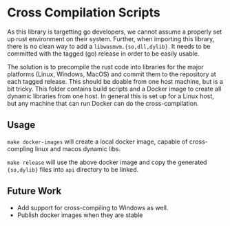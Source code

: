 # Cross Compilation Scripts

As this library is targetting go developers, we cannot assume a properly set up
rust environment on their system. Further, when importing this library, there is no
clean way to add a `libwasmvm.{so,dll,dylib}`. It needs to be committed with the
tagged (go) release in order to be easily usable.

The solution is to precompile the rust code into libraries for the major platforms
(Linux, Windows, MacOS) and commit them to the repository at each tagged release.
This should be doable from one host machine, but is a bit tricky. This folder
contains build scripts and a Docker image to create all dynamic libraries from one
host. In general this is set up for a Linux host, but any machine that can run Docker
can do the cross-compilation.

## Usage

`make docker-images` will create a local docker image, capable of cross-compling linux and macos dynamic libs.

`make release` will use the above docker image and copy the generated `{so,dylib}` files into `api` directory to be linked.

## Future Work

* Add support for cross-compiling to Windows as well.
* Publish docker images when they are stable
